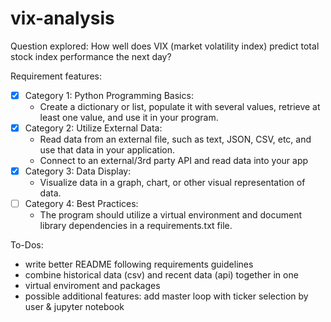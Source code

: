 # vix-analysis

Question explored:
  How well does VIX (market volatility index) predict total stock index performance the next day?

Requirement features:
  - [x] Category 1: Python Programming Basics: 
    - Create a dictionary or list, populate it with several values, retrieve at least one value, and use it in your program.
  - [x] Category 2: Utilize External Data:
    - Read data from an external file, such as text, JSON, CSV, etc, and use that data in your application.
    - Connect to an external/3rd party API and read data into your app
  - [x] Category 3: Data Display:
    - Visualize data in a graph, chart, or other visual representation of data.
  - [ ] Category 4: Best Practices:
    - The program should utilize a virtual environment and document library dependencies in a requirements.txt file.

To-Dos:
  - write better README following requirements guidelines
  - combine historical data (csv) and recent data (api) together in one
  - virtual enviroment and packages
  - possible additional features: add master loop with ticker selection by user & jupyter notebook
